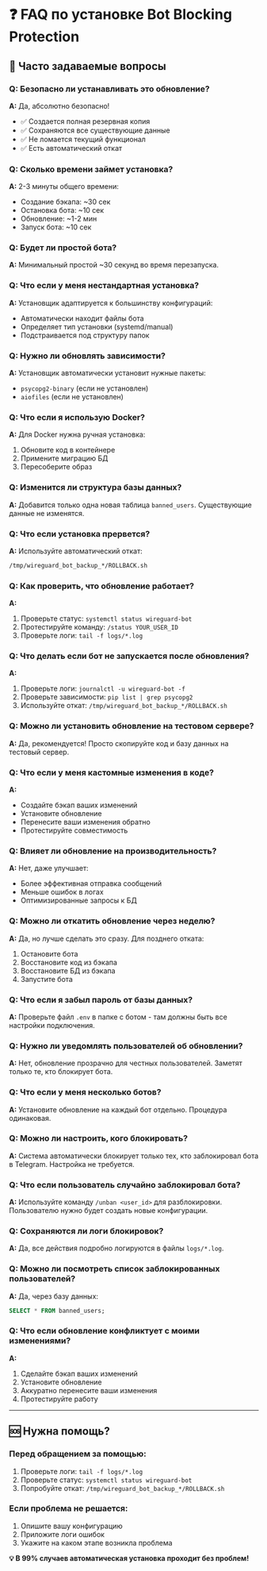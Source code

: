 # ❓ FAQ по установке Bot Blocking Protection

## 🤔 Часто задаваемые вопросы

### Q: Безопасно ли устанавливать это обновление?
**A:** Да, абсолютно безопасно! 
- ✅ Создается полная резервная копия
- ✅ Сохраняются все существующие данные
- ✅ Не ломается текущий функционал
- ✅ Есть автоматический откат

### Q: Сколько времени займет установка?
**A:** 2-3 минуты общего времени:
- Создание бэкапа: ~30 сек
- Остановка бота: ~10 сек
- Обновление: ~1-2 мин
- Запуск бота: ~10 сек

### Q: Будет ли простой бота?
**A:** Минимальный простой ~30 секунд во время перезапуска.

### Q: Что если у меня нестандартная установка?
**A:** Установщик адаптируется к большинству конфигураций:
- Автоматически находит файлы бота
- Определяет тип установки (systemd/manual)
- Подстраивается под структуру папок

### Q: Нужно ли обновлять зависимости?
**A:** Установщик автоматически установит нужные пакеты:
- `psycopg2-binary` (если не установлен)
- `aiofiles` (если не установлен)

### Q: Что если я использую Docker?
**A:** Для Docker нужна ручная установка:
1. Обновите код в контейнере
2. Примените миграцию БД
3. Пересоберите образ

### Q: Изменится ли структура базы данных?
**A:** Добавится только одна новая таблица `banned_users`. Существующие данные не изменятся.

### Q: Что если установка прервется?
**A:** Используйте автоматический откат:
```bash
/tmp/wireguard_bot_backup_*/ROLLBACK.sh
```

### Q: Как проверить, что обновление работает?
**A:** 
1. Проверьте статус: `systemctl status wireguard-bot`
2. Протестируйте команду: `/status YOUR_USER_ID`
3. Проверьте логи: `tail -f logs/*.log`

### Q: Что делать если бот не запускается после обновления?
**A:** 
1. Проверьте логи: `journalctl -u wireguard-bot -f`
2. Проверьте зависимости: `pip list | grep psycopg2`
3. Используйте откат: `/tmp/wireguard_bot_backup_*/ROLLBACK.sh`

### Q: Можно ли установить обновление на тестовом сервере?
**A:** Да, рекомендуется! Просто скопируйте код и базу данных на тестовый сервер.

### Q: Что если у меня кастомные изменения в коде?
**A:** 
- Создайте бэкап ваших изменений
- Установите обновление
- Перенесите ваши изменения обратно
- Протестируйте совместимость

### Q: Влияет ли обновление на производительность?
**A:** Нет, даже улучшает:
- Более эффективная отправка сообщений
- Меньше ошибок в логах
- Оптимизированные запросы к БД

### Q: Можно ли откатить обновление через неделю?
**A:** Да, но лучше сделать это сразу. Для позднего отката:
1. Остановите бота
2. Восстановите код из бэкапа
3. Восстановите БД из бэкапа
4. Запустите бота

### Q: Что если я забыл пароль от базы данных?
**A:** Проверьте файл `.env` в папке с ботом - там должны быть все настройки подключения.

### Q: Нужно ли уведомлять пользователей об обновлении?
**A:** Нет, обновление прозрачно для честных пользователей. Заметят только те, кто блокирует бота.

### Q: Что если у меня несколько ботов?
**A:** Установите обновление на каждый бот отдельно. Процедура одинаковая.

### Q: Можно ли настроить, кого блокировать?
**A:** Система автоматически блокирует только тех, кто заблокировал бота в Telegram. Настройка не требуется.

### Q: Что если пользователь случайно заблокировал бота?
**A:** Используйте команду `/unban <user_id>` для разблокировки. Пользователю нужно будет создать новые конфигурации.

### Q: Сохраняются ли логи блокировок?
**A:** Да, все действия подробно логируются в файлы `logs/*.log`.

### Q: Можно ли посмотреть список заблокированных пользователей?
**A:** Да, через базу данных:
```sql
SELECT * FROM banned_users;
```

### Q: Что если обновление конфликтует с моими изменениями?
**A:** 
1. Сделайте бэкап ваших изменений
2. Установите обновление
3. Аккуратно перенесите ваши изменения
4. Протестируйте работу

---

## 🆘 Нужна помощь?

### Перед обращением за помощью:
1. Проверьте логи: `tail -f logs/*.log`
2. Проверьте статус: `systemctl status wireguard-bot`
3. Попробуйте откат: `/tmp/wireguard_bot_backup_*/ROLLBACK.sh`

### Если проблема не решается:
1. Опишите вашу конфигурацию
2. Приложите логи ошибок
3. Укажите на каком этапе возникла проблема

**💡 В 99% случаев автоматическая установка проходит без проблем!**